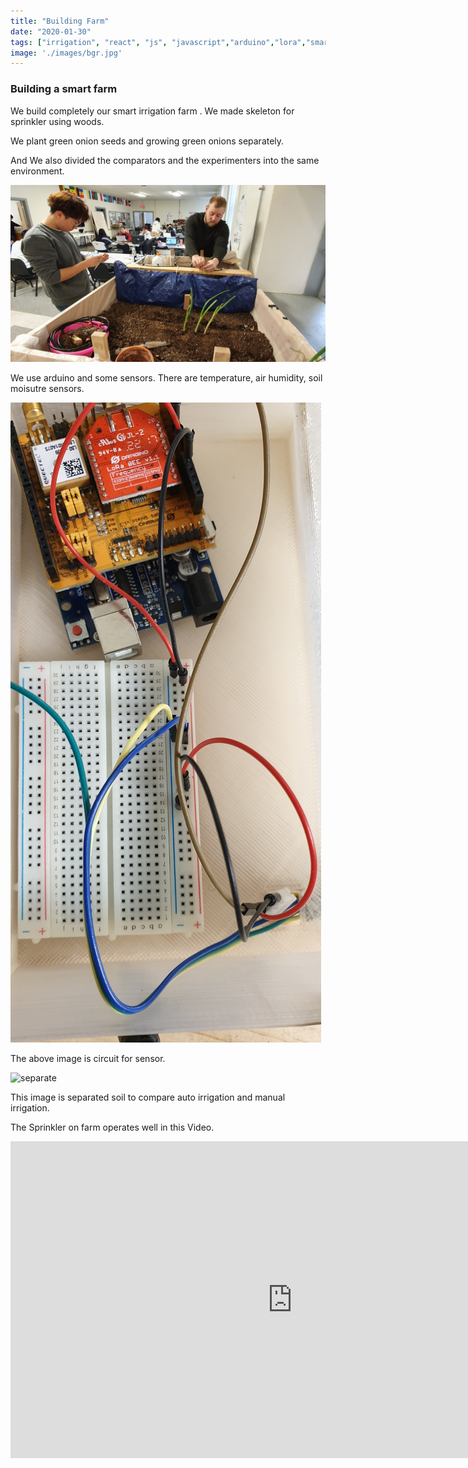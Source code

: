 ```yaml
---
title: "Building Farm"
date: "2020-01-30"
tags: ["irrigation", "react", "js", "javascript","arduino","lora","smart","farm","purdue","indiana"]
image: './images/bgr.jpg'
---
```

### Building a smart farm

We build completely our smart irrigation farm . We made skeleton for sprinkler using woods.

We plant green onion seeds and growing green onions  separately.

And We also divided the comparators and the experimenters into the same environment.


![](./images/bgr.jpg "Building farm")

We use arduino and some sensors. There are temperature, air humidity, soil moisutre sensors.

![](./images/sensor.jpg "sensor")

The above image is circuit for sensor. 

![](./images/separate.jpg "separate")

This image is separated soil to compare auto irrigation and manual irrigation.

The Sprinkler on farm operates well in this Video.

<iframe width="901" height="507" src="https://www.youtube.com/embed/ziH4H-jZAgs" frameborder="0" allow="accelerometer; autoplay; encrypted-media; gyroscope; picture-in-picture" allowfullscreen></iframe>